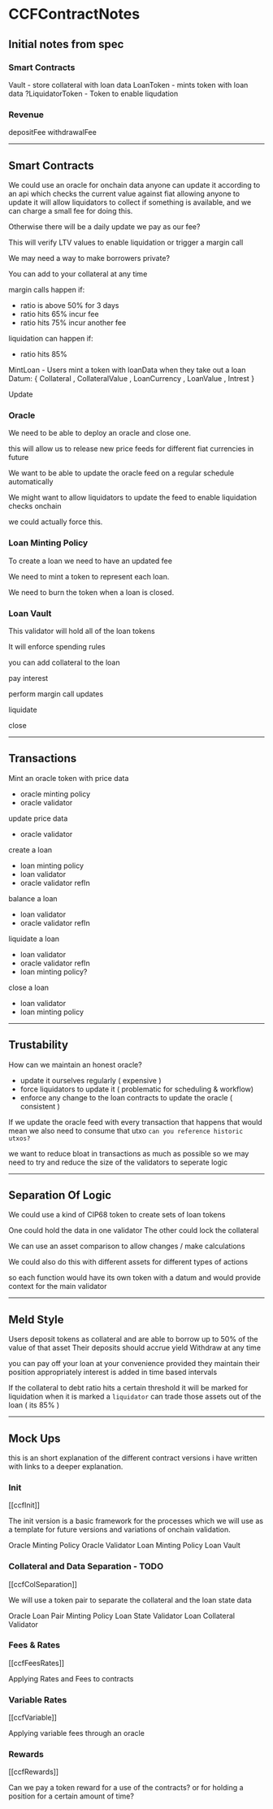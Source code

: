 # CCFContractNotes

## Initial notes from spec

### Smart Contracts

Vault - store collateral with loan data
LoanToken - mints token with loan data
?LiquidatorToken - Token to enable liqudation

### Revenue 
depositFee
withdrawalFee

---

## Smart Contracts

We could use an oracle for onchain data
anyone can update it according to an api which checks the current value against fiat
allowing anyone to update it will allow liquidators to collect if something is available,
and we can charge a small fee for doing this.

Otherwise there will be a daily update we pay as our fee?

This will verify LTV values to enable liquidation or trigger a margin call

We may need a way to make borrowers private?

You can add to your collateral at any time

margin calls happen if:
- ratio is above 50% for 3 days
- ratio hits 65% incur fee
- ratio hits 75% incur another fee

liquidation can happen if:
- ratio hits 85%

MintLoan - Users mint a token with loanData when they take out a loan
  Datum:
    { Collateral
    , CollateralValue
    , LoanCurrency
    , LoanValue
    , Intrest
    }

Update

### Oracle

We need to be able to deploy an oracle and close one.

this will allow us to release new price feeds for different fiat currencies in future

We want to be able to update the oracle feed on a regular schedule automatically

We might want to allow liquidators to update the feed to enable liquidation checks onchain

we could actually force this.

### Loan Minting Policy

To create a loan we need to have an updated fee

We need to mint a token to represent each loan.

We need to burn the token when a loan is closed.

### Loan Vault

This validator will hold all of the loan tokens

It will enforce spending rules

you can add collateral to the loan

pay interest

perform margin call updates

liquidate

close

---

## Transactions

Mint an oracle token with price data
- oracle minting policy
- oracle validator

update price data
- oracle validator

create a loan
- loan minting policy
- loan validator
- oracle validator refIn

balance a loan
- loan validator
- oracle validator refIn

liquidate a loan
- loan validator
- oracle validator refIn
- loan minting policy?

close a loan
- loan validator
- loan minting policy

---

## Trustability

How can we maintain an honest oracle?

- update it ourselves regularly ( expensive )
- force liquidators to update it ( problematic for scheduling & workflow)
- enforce any change to the loan contracts to update the oracle ( consistent )

If we update the oracle feed with every transaction that happens that would mean
we also need to consume that utxo `can you reference historic utxos?`

we want to reduce bloat in transactions as much as possible so we may need to try and 
reduce the size of the validators to seperate logic

---

## Separation Of Logic

We could use a kind of CIP68 token to create sets of loan tokens

One could hold the data in one validator
The other could lock the collateral

We can use an asset comparison to allow changes / make calculations

We could also do this with different assets for different types of actions

so each function would have its own token with a datum and would provide context 
for the main validator

---

## Meld Style

Users deposit tokens as collateral and are able to borrow up to 50% of the value 
  of that asset
Their deposits should accrue yield
Withdraw at any time

you can pay off your loan at your convenience provided they maintain their position 
appropriately
interest is added in time based intervals

If the collateral to debt ratio hits a certain threshold it will be marked for liquidation
when it is marked a `liquidator` can trade those assets out of the loan ( its 85% )

---

## Mock Ups

this is an short explanation of the different contract versions i have written with 
links to a deeper explanation.

### Init
[[ccfInit]]

The init version is a basic framework for the processes which we will use as a template
for future versions and variations of onchain validation.

Oracle Minting Policy
Oracle Validator 
Loan Minting Policy
Loan Vault

### Collateral and Data Separation - TODO
[[ccfColSeparation]]

We will use a token pair to separate the collateral and the loan state data

Oracle
Loan Pair Minting Policy
Loan State Validator
Loan Collateral Validator

### Fees & Rates
[[ccfFeesRates]]

Applying Rates and Fees to contracts

### Variable Rates
[[ccfVariable]]

Applying variable fees through an oracle

### Rewards
[[ccfRewards]]

Can we pay a token reward for a use of the contracts? or for holding a position for 
a certain amount of time?

